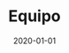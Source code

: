 ---
title: Equipo
date: 2020-01-01

type: landing

sections:
  - block: people
    content:
      title: Equipo
      # Choose which groups/teams of users to display.
      #   Edit `user_groups` in each user's profile to add them to one or more of these groups.
      user_groups:
          - Principal Investigators
          - Investigadores Asociados
          - Investigadores Adjuntos
          - Administration
          - Asistentes de Investigación
      sort_by: Params.last_name
      sort_ascending: true
    design:
      show_interests: false
      show_role: false
      show_social: true
---
